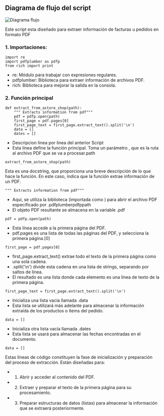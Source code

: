 ## Diagrama de flujo del script

![Diagrama flujo](https://github.com/user-attachments/assets/55e7ead8-179c-4d5e-bf40-c7004d861e97)

Este script esta diseñado para extraer información de facturas u pedidos en formato PDF
### 1. Importaciones:

```
import re
import pdfplumber as pdfp
from rich import print
```

- re: Módulo para trabajar con expresiones regulares.
- pdfplumber: Biblioteca para extraer información de archivos PDF.
- rich: Biblioteca para mejorar la salida en la consola.


### 2. Función principal
```Función principal
def extract_from_astore_shop(path):
    """ Extracts information from pdf"""
    pdf = pdfp.open(path)
    first_page = pdf.pages[0]
    first_page_text = first_page.extract_text().split('\n')
    data = []
    dates = []
```
- Descripcion linea por linea del anterior Script
- Esta línea define la función principal. Toma un parámetro , que es la ruta al archivo PDF que se va a procesar.path
```Función principal
extract_from_astore_shop(path)
```

Esta es una docstring, que proporciona una breve descripción de lo que hace la función. En este caso, indica que la función extrae información de un PDF.
```Esta es una docstring
""" Extracts information from pdf"""
```

- Aquí, se utiliza la biblioteca (importada como ) para abrir el archivo PDF especificado por .pdfplumberpdfppath
- El objeto PDF resultante se almacena en la variable .pdf
``` pdf = pdfp.open(path)
pdf = pdfp.open(path)
```

- Esta línea accede a la primera página del PDF.
- pdf.pages es una lista de todas las páginas del PDF, y selecciona la primera página.[0]
```first_page = pdf.pages[0]
first_page = pdf.pages[0]
```

- first_page.extract_text() extrae todo el texto de la primera página como una sola cadena.
- .split('\n') divide esta cadena en una lista de strings, separando por saltos de línea.
- El resultado es una lista donde cada elemento es una línea de texto de la primera página.
```first_page_text = first_page.extract_text().split('\n')
first_page_text = first_page.extract_text().split('\n')
```

- Inicializa una lista vacía llamada .data
- Esta lista se utilizará más adelante para almacenar la información extraída de los productos o ítems del pedido.
```data = []
data = []
```

- Inicializa otra lista vacía llamada .dates
- Esta lista se usará para almacenar las fechas encontradas en el documento.
```data = []
data = []
```

Estas líneas de código constituyen la fase de inicialización y preparación del proceso de extracción. Están diseñadas para:

- 1. Abrir y acceder al contenido del PDF.
- 2. Extraer y preparar el texto de la primera página para su procesamiento.
- 3. Preparar estructuras de datos (listas) para almacenar la información que se extraerá posteriormente.
